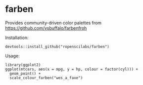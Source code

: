 # farben

Provides community-driven color palettes from https://github.com/vsbuffalo/farbenfroh

Installation:
```
devtools::install_github("ropenscilabs/farben")
```

Usage:
```
library(ggplot2)
ggplot(mtcars, aes(x = mpg, y = hp, colour = factor(cyl))) +
  geom_point() +
  scale_colour_farben("wes_a_fave")
```
